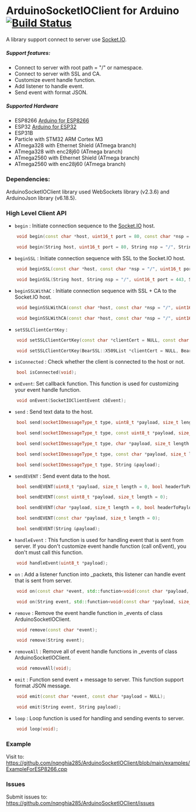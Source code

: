 # ArduinoSocketIOClient for Arduino [![Build Status](https://github.com/Links2004/arduinoWebSockets/workflows/CI/badge.svg?branch=master)](https://github.com/nqnghia285/ArduinoSocketIOClient)

A library support connect to server use [Socket.IO](https://socket.io/).

##### Support features:

-  Connect to server with root path = "/" or namespace.
-  Connect to server with SSL and CA.
-  Customize event handle function.
-  Add listener to handle event.
-  Send event with format JSON.

##### Supported Hardware

-  ESP8266 [Arduino for ESP8266](https://github.com/esp8266/Arduino/)
-  ESP32 [Arduino for ESP32](https://github.com/espressif/arduino-esp32)
-  ESP31B
-  Particle with STM32 ARM Cortex M3
-  ATmega328 with Ethernet Shield (ATmega branch)
-  ATmega328 with enc28j60 (ATmega branch)
-  ATmega2560 with Ethernet Shield (ATmega branch)
-  ATmega2560 with enc28j60 (ATmega branch)

### Dependencies:

ArduinoSocketIOClient library used WebSockets library (v2.3.6) and ArduinoJson library (v6.18.5).

### High Level Client API

-  `begin` : Initiate connection sequence to the [Socket.IO](https://socket.io) host.

```c++
    void begin(const char *host, uint16_t port = 80, const char *nsp = "/", const char *url = "/socket.io/?EIO=4", const char *protocol = "arduino");
```

```c++
    void begin(String host, uint16_t port = 80, String nsp = "/", String url = "/socket.io/?EIO=4", String protocol = "arduino");
```

-  `beginSSL` : Initiate connection sequence with SSL to the Socket.IO host.

```c++
    void beginSSL(const char *host, const char *nsp = "/", uint16_t port = 443, const char *url = "/socket.io/?EIO=4", const char *protocol = "arduino");
```

```c++
    void beginSSL(String host, String nsp = "/", uint16_t port = 443, String url = "/socket.io/?EIO=4", String protocol = "arduino");
```

-  `beginSSLWithAC` : Initiate connection sequence with SSL + CA to the Socket.IO host.

```c++
    void beginSSLWithCA(const char *host, const char *nsp = "/", uint16_t port = 443, const char *url = "/socket.io/?EIO=4", const char *CA_cert = NULL, const char *protocol = "arduino");
```

```c++
    void beginSSLWithCA(const char *host, const char *nsp = "/", uint16_t port = 443, const char *url = "/socket.io/?EIO=4", BearSSL::X509List *CA_cert = NULL, const char *protocol = "arduino");
```

-  `setSSLClientCertKey` :

```c++
    void setSSLClientCertKey(const char *clientCert = NULL, const char *clientPrivateKey = NULL);
```

```c++
    void setSSLClientCertKey(BearSSL::X509List *clientCert = NULL, BearSSL::PrivateKey *clientPrivateKey = NULL);
```

-  `isConnected` : Check whether the client is connected to the host or not.

```c++
    bool isConnected(void);
```

-  `onEvent`: Set callback function. This function is used for customizing your event handle function.

```c++
    void onEvent(SocketIOClientEvent cbEvent);
```

-  `send` : Send text data to the host.

```c++
    bool send(socketIOmessageType_t type, uint8_t *payload, size_t length = 0, bool headerToPayload = false);
```

```c++
    bool send(socketIOmessageType_t type, const uint8_t *payload, size_t length = 0);
```

```c++
    bool send(socketIOmessageType_t type, char *payload, size_t length = 0, bool headerToPayload = false);
```

```c++
    bool send(socketIOmessageType_t type, const char *payload, size_t length = 0);
```

```c++
    bool send(socketIOmessageType_t type, String &payload);
```

-  `sendEVENT` : Send event data to the host.

```c++
    bool sendEVENT(uint8_t *payload, size_t length = 0, bool headerToPayload = false);
```

```c++
    bool sendEVENT(const uint8_t *payload, size_t length = 0);
```

```c++
    bool sendEVENT(char *payload, size_t length = 0, bool headerToPayload = false);
```

```c++
    bool sendEVENT(const char *payload, size_t length = 0);
```

```c++
    bool sendEVENT(String &payload);
```

-  `handleEvent` : This function is used for handling event that is sent from server. If you don't customize event handle function (call onEvent), you don't must call this function.

```c++
    void handleEvent(uint8_t *payload);
```

-  `on` : Add a listener function into \_packets, this listener can handle event that is sent from server.

```c++
    void on(const char *event, std::function<void(const char *payload, size_t length)>);
```

```c++
    void on(String event, std::function<void(const char *payload, size_t length)>);
```

-  `remove` : Remove the event handle function in \_events of class ArduinoSocketIOClient.

```c++
    void remove(const char *event);
```

```c++
    void remove(String event);
```

-  `removeAll` : Remove all of event handle functions in \_events of class ArduinoSocketIOClient.

```c++
    void removeAll(void);
```

-  `emit` : Function send event + message to server. This function support format JSON message.

```c++
    void emit(const char *event, const char *payload = NULL);
```

```c++
    void emit(String event, String payload);
```

-  `loop` : Loop function is used for handling and sending events to server.

```c++
    void loop(void);
```

### Example

Visit to: https://github.com/nqnghia285/ArduinoSocketIOClient/blob/main/examples/ExampleForESP8266.cpp

### Issues

Submit issues to: https://github.com/nqnghia285/ArduinoSocketIOClient/issues
